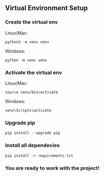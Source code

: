 ## Virtual Environment Setup

### Create the virtual env
Linux/Mac:
```
python3 -m venv venv
```

Windows:
```
python -m venv venv
```

### Activate the virtual env
Linux/Mac:
```
source venv/bin/activate
```

Windows:
```
venv\Scripts\activate
```

### Upgrade pip
```
pip install --upgrade pip
```

### Install all dependecies
```
pip install -r requirements.txt
```

### You are ready to work with the project!
